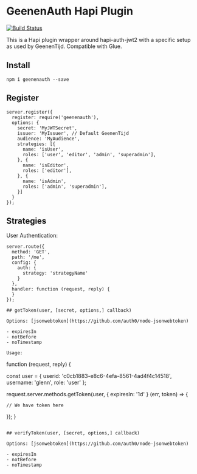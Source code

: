 # GeenenAuth Hapi Plugin

[![Build Status](https://travis-ci.org/GlennGeenen/geenenauth.svg?branch=master)](https://travis-ci.org/GlennGeenen/geenenauth)

This is a Hapi plugin wrapper around hapi-auth-jwt2 with a specific setup as used by GeenenTijd. Compatible with Glue.

## Install

```
npm i geenenauth --save
```

## Register

```
server.register({
  register: require('geenenauth'),
  options: {
    secret: 'MyJWTSecret',
    issuer: 'MyIssuer', // Default GeenenTijd
    audience: 'MyAudience',
    strategies: [{
      name: 'isUser',
      roles: ['user', 'editor', 'admin', 'superadmin'],
    }, {
      name: 'isEditor',
      roles: ['editor'],
    }, {
      name: 'isAdmin',
      roles: ['admin', 'superadmin'],
    }]
  }
});
```
## Strategies

User Authentication:
```
server.route({
  method: 'GET',
  path: '/me',
  config: {
    auth: {
      strategy: 'strategyName'
    }
  },
  handler: function (request, reply) {
  }
});

## getToken(user, [secret, options,] callback)

Options: [jsonwebtoken](https://github.com/auth0/node-jsonwebtoken)

- expiresIn
- notBefore
- noTimestamp

Usage:
```
function (request, reply) {

  const user = {
    userid: 'c0cb1883-e8c6-4efa-8561-4ad4f4c14518',
    username: 'glenn',
    role: 'user'
  };

  request.server.methods.getToken(user, {
    expiresIn: '1d'
  } (err, token) => {

    // We have token here
  });
}
```

## verifyToken(user, [secret, options,] callback)

Options: [jsonwebtoken](https://github.com/auth0/node-jsonwebtoken)

- expiresIn
- notBefore
- noTimestamp
